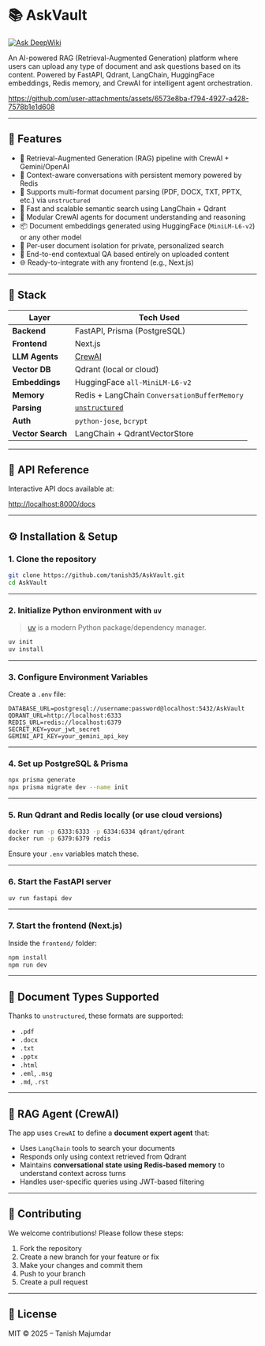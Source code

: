 
# 📚 AskVault
[![Ask DeepWiki](https://deepwiki.com/badge.svg)](https://deepwiki.com/tanish35/AskVault)

An AI-powered RAG (Retrieval-Augmented Generation) platform where users can upload any type of document and ask questions based on its content. Powered by FastAPI, Qdrant, LangChain, HuggingFace embeddings, Redis memory, and CrewAI for intelligent agent orchestration.

https://github.com/user-attachments/assets/6573e8ba-f794-4927-a428-7578b1e1d608


---

## 🚀 Features

- 🧠 Retrieval-Augmented Generation (RAG) pipeline with CrewAI + Gemini/OpenAI
- 🧠 Context-aware conversations with persistent memory powered by Redis
- 📎 Supports multi-format document parsing (PDF, DOCX, TXT, PPTX, etc.) via `unstructured`
- 🧲 Fast and scalable semantic search using LangChain + Qdrant
- 🧩 Modular CrewAI agents for document understanding and reasoning
- 📦 Document embeddings generated using HuggingFace (`MiniLM-L6-v2`) or any other model
- 👥 Per-user document isolation for private, personalized search
- 🔄 End-to-end contextual QA based entirely on uploaded content
- 🌐 Ready-to-integrate with any frontend (e.g., Next.js)

---

## 🧱 Stack

| Layer             | Tech Used                                                         |
| ----------------- | ----------------------------------------------------------------- |
| **Backend**       | FastAPI, Prisma (PostgreSQL)                                      |
| **Frontend**      | Next.js                                                           |
| **LLM Agents**    | [CrewAI](https://github.com/joaomdmoura/crewAI)                   |
| **Vector DB**     | Qdrant (local or cloud)                                           |
| **Embeddings**    | HuggingFace `all-MiniLM-L6-v2`                                    |
| **Memory**        | Redis + LangChain `ConversationBufferMemory`                     |
| **Parsing**       | [`unstructured`](https://github.com/Unstructured-IO/unstructured) |
| **Auth**          | `python-jose`, `bcrypt`                                           |
| **Vector Search** | LangChain + QdrantVectorStore                                     |

---

## 🔗 API Reference

Interactive API docs available at:

[http://localhost:8000/docs](http://localhost:8000/docs)


---

## ⚙️ Installation & Setup

### 1. Clone the repository

```bash
git clone https://github.com/tanish35/AskVault.git
cd AskVault
````

---

### 2. Initialize Python environment with `uv`

> [uv](https://github.com/astral-sh/uv) is a modern Python package/dependency manager.

```bash
uv init
uv install
```

---

### 3. Configure Environment Variables

Create a `.env` file:

```env
DATABASE_URL=postgresql://username:password@localhost:5432/AskVault
QDRANT_URL=http://localhost:6333
REDIS_URL=redis://localhost:6379
SECRET_KEY=your_jwt_secret
GEMINI_API_KEY=your_gemini_api_key
```

---

### 4. Set up PostgreSQL & Prisma

```bash
npx prisma generate
npx prisma migrate dev --name init
```

---

### 5. Run Qdrant and Redis locally (or use cloud versions)

```bash
docker run -p 6333:6333 -p 6334:6334 qdrant/qdrant
docker run -p 6379:6379 redis
```

Ensure your `.env` variables match these.

---

### 6. Start the FastAPI server

```bash
uv run fastapi dev
```

---

### 7. Start the frontend (Next.js)

Inside the `frontend/` folder:

```bash
npm install
npm run dev
```

---

## 📎 Document Types Supported

Thanks to `unstructured`, these formats are supported:

* `.pdf`
* `.docx`
* `.txt`
* `.pptx`
* `.html`
* `.eml`, `.msg`
* `.md`, `.rst`

---

## 🧠 RAG Agent (CrewAI)

The app uses `CrewAI` to define a **document expert agent** that:

* Uses `LangChain` tools to search your documents
* Responds only using context retrieved from Qdrant
* Maintains **conversational state using Redis-based memory** to understand context across turns
* Handles user-specific queries using JWT-based filtering

---

## 🤝 Contributing

We welcome contributions! Please follow these steps:

1. Fork the repository
2. Create a new branch for your feature or fix
3. Make your changes and commit them
4. Push to your branch
5. Create a pull request

---

## 📌 License

MIT © 2025 – Tanish Majumdar

